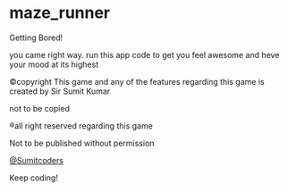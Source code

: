# maze_runner
Getting Bored!

you came right way.
run this app code to get you feel awesome and heve your mood at its highest

©copyright This game and any of the features regarding this game is created by Sir Sumit Kumar

not to be copied

®all right reserved regarding this game

Not to be published without permission

[@Sumitcoders](https://github.com/Sumitcoders/)

Keep coding!
